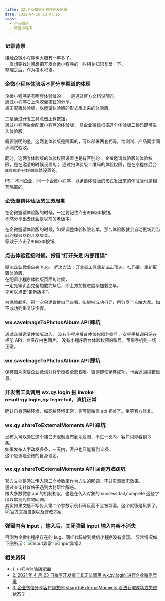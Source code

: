 ```yaml
---
title: 32.企业微信小程序开发记录
date: 2022-04-10 13:47:15
tags:
  - 企业微信
  - 微信小程序
---
```


### 记录背景

接触企微小程序也大概有一年多了，  
一直想要找时间想把开发企微小程序的一些相关知识复盘一下，  
整理之后，作为技术积累。

<!-- more -->

### 企微小程序体验版不同分享渠道的体现

企微小程序是有两套体验版的：
一是通过官方文档说明的，  
通过小程序右上角胶囊按钮的分享，  
点击配置体验版，以邀请体验版的形式发出来的体验版。

二是通过开发工具点击上传按钮，  
通过小程序后台配置小程序的体验版，
以企业微信扫描这个体验版二维码即可进入体验版。

需要说明的是，这两套体验版是隔离的，可以部署两套代码，给测试、产品同学同步测试验收。

同时，这两套体验版的体验权限设置也是有区别的：
企微邀请体验版的体验权限，是在邀请的时候设置的；
通过扫体验版二维码的体验权限，是在小程序后台`成员管理`=>`体验成员`处设置的。

PS：不同企业，同一个企微小程序，以邀请体验版的形式发出来的体验版也是相互隔离的。

### 企微邀请体验版的生效周期

在企微邀请体验版的时候，一定要记住点击`更新版本`按钮。  
不然分享出去还会是以前的老版本。

在企微邀请体验版的时候，如果调整体验权限名单，那么体验版就会自动更新到当前的模拟器的开发版本。  
等效于点击了`更新版本`按钮。

### 点击体验链接时候，报错“打开失败 内部错误”

疑似企业微信自身 bug。
解决方法：开发者工具重新点击预览，扫码后，重新配置体验版，  
在配置小程序体验版页面的时候，  
一定先等页面完全加载完毕后，即上方加载进度条加载完毕，  
才可以点击“更新版本”。

为保险起见，第一次只邀请给自己查看。如能够成功打开，再分享一次给大家。如不成功则重复该步骤。

### wx.saveImageToPhotosAlbum API 踩坑

通过企微邀请体验版进入，
没有小程序后台体验权限的账号，安卓手机调用保存相册 API，会保存白色图片。
没有小程序后台体验权限的账号，苹果手机则一切正常。

### wx.saveImageToPhotosAlbum API 踩坑

保存图片需要企业微信对相册授权全部权限。否则即使保存成功，也会返回报错信息。

### 开发者工具调用 wx.qy.login 报 invoke result:qy.login,qy.login:fail，真机正常

确认自身网络环境，如网络环境正常，则可能微信 api 挂掉了。坐等官方修复。

### wx.qy.shareToExternalMoments API 踩坑

发布人可以通过这个接口无限制发布到朋友圈，不过一天内，客户只能看到 3 条。  
如果发布人手动发多条，一天内，客户也只能看到 3 条。  
这个应该是企微的自身设定。

### wx.qy.shareToExternalMoments API 回调方法踩坑

官方文档是通过传入第二个参数来作为方法的回调，不过实测毫无效果。  
通过查询社群帖子遇到大佬帮忙解惑。  
跟大多数微信 api 的机制相似，也是在传入对象的 success,fail,complete 这些字段以实现对应的回调。  
其实如果文档不写传入第二个参数示例代码反而不会被带偏，这个就很是坑爹了。
![官方文档错误以及修改方案](../../../../images/image_32_1.jpg)

### 弹窗内有 Input ，输入后，关闭弹窗 Input 输入内容不消失

目测为企微小程序存在的 bug，同样代码放到微信小程序没有复现。
异常情况如下图所示：
![Input异常1](../../../../images/image_32_2.png)
![Input异常2](../../../../images/image_32_3.png)

### 相关资料

- [1. 小程序体验版配置](https://developer.work.weixin.qq.com/document/path/92380)
- [2. 2021 年 4 月 23 日微信开发者工具无法调用 wx.qy.login 进行企业微信登录](https://developers.weixin.qq.com/community/develop/doc/0000c0d9be84d82a990c4902756400?highline=invoke%20result%3Aqy.login,qy.login%3Afail)
- [3. 企业微信分享客户朋友圈 shareToExternalMoments 没法获取成功或失败状态？](https://developers.weixin.qq.com/community/enterprisewechat/doc/000e22cd200f005fb6eca583b51400)
